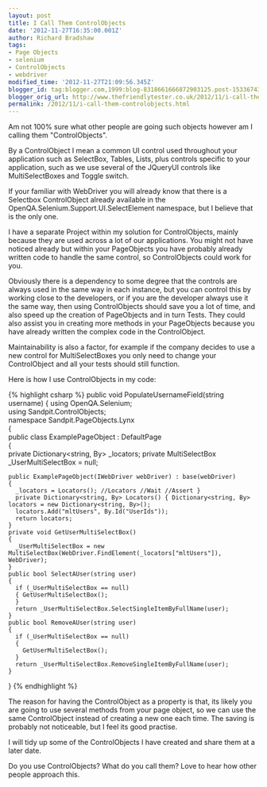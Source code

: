 ```yaml
---
layout: post
title: I Call Them ControlObjects
date: '2012-11-27T16:35:00.001Z'
author: Richard Bradshaw
tags:
- Page Objects
- selenium
- ControlObjects
- webdriver
modified_time: '2012-11-27T21:09:56.345Z'
blogger_id: tag:blogger.com,1999:blog-8318661666872903125.post-1533674344765237404
blogger_orig_url: http://www.thefriendlytester.co.uk/2012/11/i-call-them-controlobjects.html
permalink: /2012/11/i-call-them-controlobjects.html
---
```

Am not 100% sure what other people are going such objects however am I calling them "ControlObjects".  

By a ControlObject I mean a common UI control used throughout your application such as SelectBox, Tables, Lists, plus controls specific to your application, such as we use several of the JQueryUI controls like MultiSelectBoxes and Toggle switch.  

If your familiar with WebDriver you will already know that there is a Selectbox ControlObject already available in the OpenQA.Selenium.Support.UI.SelectElement namespace, but I believe that is the only one.  

I have a separate Project within my solution for ControlObjects, mainly because they are used across a lot of our applications. You might not have noticed already but within your PageObjects you have probably already written code to handle the same control, so ControlObjects could work for you.  

Obviously there is a dependency to some degree that the controls are always used in the same way in each instance, but you can control this by working close to the developers, or if you are the developer always use it the same way, then using ControlObjects should save you a lot of time, and also speed up the creation of PageObjects and in turn Tests. They could also assist you in creating more methods in your PageObjects because you have already written the complex code in the ControlObject.  

Maintainability is also a factor, for example if the company decides to use a new control for MultiSelectBoxes you only need to change your ControlObject and all your tests should still function.  

Here is how I use ControlObjects in my code: 

{% highlight csharp %}
public void PopulateUsernameField(string username)
{
using OpenQA.Selenium;  
using Sandpit.ControlObjects;  
namespace Sandpit.PageObjects.Lynx  
{  
  public class ExamplePageObject : DefaultPage  
  {  
    private Dictionary<string, By> _locators; private MultiSelectBox _UserMultiSelectBox = null;  
    
    public ExamplePageObject(IWebDriver webDriver) : base(webDriver)  
    {  
      _locators = Locators(); //Locators //Wait //Assert }  
      private Dictionary<string, By> Locators() { Dictionary<string, By> locators = new Dictionary<string, By>();  
      locators.Add("mltUsers", By.Id("UserIds"));  
      return locators;  
    }  
    private void GetUserMultiSelectBox()  
    {  
      _UserMultiSelectBox = new MultiSelectBox(WebDriver.FindElement(_locators["mltUsers"]), WebDriver);  
    }  
    public bool SelectAUser(string user)  
    {  
      if (_UserMultiSelectBox == null)  
      { GetUserMultiSelectBox();  
      }  
      return _UserMultiSelectBox.SelectSingleItemByFullName(user);  
    }  
    public bool RemoveAUser(string user)  
    {  
      if (_UserMultiSelectBox == null)  
      {  
        GetUserMultiSelectBox();  
      }  
      return _UserMultiSelectBox.RemoveSingleItemByFullName(user);    
    }
}
{% endhighlight %}
 
The reason for having the ControlObject as a property is that, its likely you are going to use several methods from your page object, so we can use the same ControlObject instead of creating a new one each time. The saving is probably not noticeable, but I feel its good practise.  

I will tidy up some of the ControlObjects I have created and share them at a later date.  

Do you use ControlObjects? What do you call them? Love to hear how other people approach this.